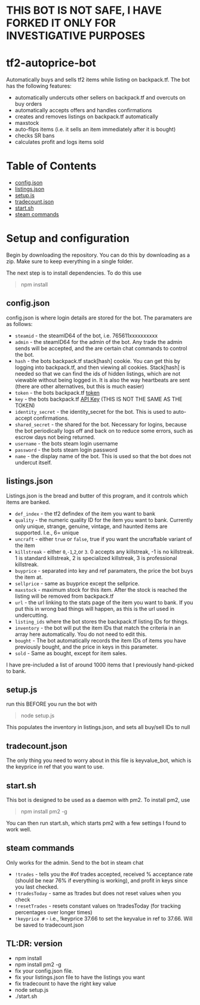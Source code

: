 # THIS BOT IS NOT SAFE, I HAVE FORKED IT ONLY FOR INVESTIGATIVE PURPOSES
# tf2-autoprice-bot
Automatically buys and sells tf2 items while listing on backpack.tf. The bot has the following features:

- automatically undercuts other sellers on backpack.tf and overcuts on buy orders
- automatically accepts offers and handles confirmations
- creates and removes listings on backpack.tf automatically
- maxstock
- auto-flips items (i.e. it sells an item immediately after it is bought)
- checks SR bans
- calculates profit and logs items sold
# Table of Contents

* [config.json](#config)
* [listings.json](#listings)
* [setup.js](#setup.js)
* [tradecount.json](#tradecount)
* [start.sh](#start)
* [steam commands](#commands)

# Setup and configuration
Begin by downloading the repository. You can do this by downloading as a zip. Make sure to keep everything in a single folder.

The next step is to install dependencies. To do this use
>npm install


## <a name="config"></a>config.json
config.json is where login details are stored for the bot. The paramaters are as follows:

- `steamid` - the steamID64 of the bot, i.e. 765611xxxxxxxxxx
- `admin` - the steamID64 for the admin of the bot. Any trade the admin sends will be accepted, and the are certain chat commands to control the bot.
 - `hash` - the bots backpack.tf stack[hash] cookie. You can get this by logging into backpack.tf, and then viewing all cookies. Stack[hash] is needed so that we can find the ids of hidden listings, which are not viewable without being logged in. It is also the way heartbeats are sent (there are other alternatives, but this is much easier)
- `token` - the bots backpack.tf [token](https://backpack.tf/connections)
- `key` - the bots backpack.tf [API Key](https://backpack.tf/developer/apikey/view) (THIS IS NOT THE SAME AS THE TOKEN)
- `identity_secret` - the identity_secret for the bot. This is used to auto-accept confirmations.
- `shared_secret` - the shared for the bot. Necessary for logins, because the bot periodically logs off and back on to reduce some errors, such as escrow days not being returned.
- `username` - the bots steam login username
- `password` - the bots steam login password
- `name` - the display name of the bot. This is used so that the bot does not undercut itself.


## <a name="listings"></a>listings.json
Listings.json is the bread and butter of this program, and it controls which items are banked.

- `def_index` - the tf2 defindex of the item you want to bank
- `quality` - the numeric quality ID for the item you want to bank. Currently only unique, strange, genuine, vintage, and haunted items are supported. I.e., 6= unique
 - `uncraft` - either `true` or `false`, true if you want the uncraftable variant of the item
- `killstreak` - either `0`,`-1`,`2`,or `3`. 0 accepts any killstreak, -1 is no killstreak. 1 is standard killstreak, 2 is specialized killstreak, 3 is professional killstreak. 
- `buyprice` - separated into key and ref paramaters, the price the bot buys the item at.
-  `sellprice` - same as buyprice except the sellprice.
- `maxstock` - maximum stock for this item. After the stock is reached the listing will be removed from backpack.tf
- `url` - the url linking to the stats page of the item you want to bank. If you put this in wrong bad things will happen, as this is the url used in undercutting.
- `listing_ids` where the bot stores the backpack.tf listing IDs for things.
- `inventory` - the bot will put the item IDs that match the criteria in an array here automatically. You do not need to edit this.
- `bought` - The bot automatically records the item IDs of items you have previously bought, and the price in keys in this parameter.
- `sold` - Same as bought, except for item sales. 

I have pre-included a list of around 1000 items that I previously hand-picked to bank.
## <a name="setup.js"></a>setup.js
run this BEFORE you run the bot with
>node setup.js

This populates the inventory in listings.json, and sets all buy/sell IDs to null

## <a name="tradecount"></a>tradecount.json
The only thing you need to worry about in this file is keyvalue_bot, which is the keyprice in ref that you want to use.

## <a name="start"></a>start.sh
This bot is designed to be used as a daemon with pm2. To install pm2, use
>npm install pm2 -g
>
You can then run start.sh, which starts pm2 with a few settings I found to work well.


## <a name="commands"></a>steam commands
Only works for the admin. Send to the bot in steam chat

- `!trades` - tells you the #of trades accepted, received % acceptance rate (should be near 76% if everything is working), and profit in keys since you last checked.
- `!tradesToday` - same as !trades but does not reset values when you check
 - `!resetTrades` - resets constant values on !tradesToday (for tracking percentages over longer times)
- `!keyprice #` - i.e.,  !keyprice 37.66 to set the keyvalue in ref to 37.66. Will be saved to tradecount.json






## TL:DR: version


- npm install
- npm install pm2 -g
- fix your config.json file. 
- fix your listings.json file to have the listings you want
- fix tradecount to have the right key value
- node setup.js
- ./start.sh

